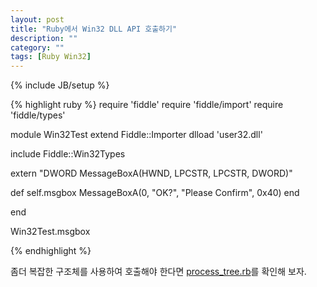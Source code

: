 ```yaml
---
layout: post
title: "Ruby에서 Win32 DLL API 호출하기" 
description: ""
category: ""
tags: [Ruby Win32]
---
```

{% include JB/setup %}

{% highlight ruby %}
require 'fiddle'
require 'fiddle/import'
require 'fiddle/types'

module Win32Test
  extend Fiddle::Importer
  dlload 'user32.dll'

  include Fiddle::Win32Types

  extern "DWORD MessageBoxA(HWND, LPCSTR, LPCSTR, DWORD)"

  def self.msgbox
    MessageBoxA(0, "OK?", "Please Confirm", 0x40)
  end

end

Win32Test.msgbox

{% endhighlight %}

좀더 복잡한 구조체를 사용하여 호출해야 한다면 [process_tree.rb](https://github.com/unak/mswin-build/blob/master/lib/mswin-build/process_tree.rb)를 확인해 보자.

